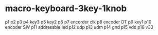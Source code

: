 # macro-keyboard-3key-1knob

p1 
p2 
p3
p4 key3
p5 key2
p6
p7 encorder clk
p8 encoder DT
p9 key1
p10 encoder SW
p11 addressble led
p12 udp
p13 udm
p14 gnd
p15 vdd
p16 v33
